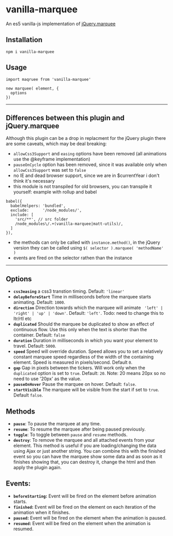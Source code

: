 # vanilla-marquee

An es5 vanilla-js implementation of [jQuery.marquee](https://github.com/aamirafridi/jQuery.Marquee/)

## Installation

```
npm i vanilla-marquee
```

## Usage

```
import maqruee from 'vanilla-marquee'

new marquee( element, {
  options
})
```

---

## Differences between this plugin and jQuery.marquee

Although this plugin can be a drop in replacment for the jQuery plugin there are some caveats, which may be deal breaking:
- `allowCss3Support` and `easing` options have been removed (all animations use the @keyframe implementation)
- `pauseOnCycle` option has been removed, since it was available only when `allowCss3Support` was set to `false`
- no IE and dead browser support, since we are in $currentYear i don't think it's necessary
- this module is not transpiled for old browsers, you can transpile it yourself:
example with rollup and babel
```
babel({
  babelHelpers: 'bundled',
  exclude:      '/node_modules/',
  include: [
    'src/**', // src folder
    /node_modules\/.+(vanilla-marquee|matt-utils)/,
  ]
}),
```
- the methods can only be called with `instance.method()`, in the jQuery version they can be called using `$( selector ).marquee( 'methodName' )`
- events are fired on the selector rathen than the instance

---

## Options

- **`css3easing`** a css3 transtion timing. Default: `'linear'`
- **`delayBeforeStart`** Time in milliseconds before the marquee starts animating. Default: `1000`.
- **`direction`** Direction towards which the marquee will animate ` 'left' | 'right' | 'up' | 'down'`. Default: `'left'`. Todo: need to change this to ltr/rtl etc
- **`duplicated`** Should the marquee be duplicated to show an effect of continuous flow. Use this only when the text is shorter than the container. Default: `false`
- **`duration`** Duration in milliseconds in which you want your element to travel. Default: `5000`.
- **`speed`** Speed will override duration. Speed allows you to set a relatively constant marquee speed regardless of the width of the containing element. Speed is measured in pixels/second. Default `0`.
- **`gap`** Gap in pixels between the tickers. Will work only when the `duplicated` option is set to `true`. Default: `20`. Note: 20 means 20px so no need to use '20px' as the value.
- **`pauseOnHover`** Pause the marquee on hover. Default: `false`.
- **`startVisible`** The marquee will be visible from the start if set to `true`. Default `false`.

## Methods

- **`pause`**: To pause the marquee at any time.
- **`resume`**: To resume the marquee after being paused previously.
- **`toggle`**: To toggle between `pause` and `resume` methods.
- **`destroy`**: To remove the marquee and all attached events from your element. This method is useful if you are loading/changing the data using Ajax or just another string. You can combine this with the finished event so you can have the marquee show some data and as soon as it finishes showing that, you can destroy it, change the html and then apply the plugin again.

## Events:

 - **`beforeStarting`:** Event will be fired on the element before animation starts.
 - **`finished`:** Event will be fired on the element on each iteration of the animation when it finishes.
 - **`paused`:** Event will be fired on the element when the animation is paused.
 - **`resumed`:** Event will be fired on the element when the animation is resumed.
